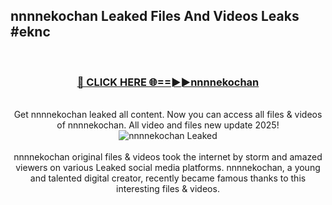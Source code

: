 ## nnnnekochan Leaked Files And Videos Leaks #eknc
<br>
<div align="center">
<h3><a href="https://watchclip.my.id/nnnnekochan" rel="nofollow">🔴 CLICK HERE 🌐==►►nnnnekochan</a></h3>
<br>
Get nnnnekochan leaked all content. Now you can access all files & videos of nnnnekochan. All video and files new update 2025!
<br>
<a href="https://watchclip.my.id/nnnnekochan" rel="nofollow" data-target="animated-image.originalLink"><img src="https://i.ibb.co.com/WyWwxjT/player-gif2.gif" alt="nnnnekochan Leaked" style="max-width: 100%; display: inline-block;" data-target="animated-image.originalImage"></a>
<br><br>
nnnnekochan original files & videos took the internet by storm and amazed viewers on various Leaked social media platforms. nnnnekochan, a young and talented digital creator, recently became famous thanks to this interesting files & videos.
</div>
<br>